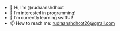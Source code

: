 - 👋 Hi, I’m @rudraanshdhoot
- 👀 I’m interested in programming!
- 🌱 I’m currently learning swiftUI!
- 📫 How to reach me: rudraanshdhoot26@gmail.com

<!---
rudraanshdhoot/rudraanshdhoot is a ✨ special ✨ repository because its `README.md` (this file) appears on your GitHub profile.
You can click the Preview link to take a look at your changes.
--->
